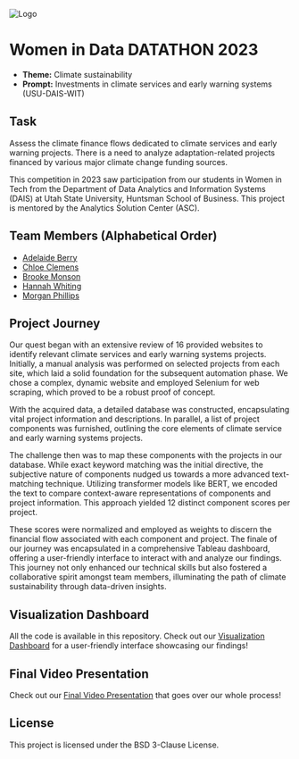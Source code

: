 ![Logo](ASC.png)



# Women in Data DATATHON 2023

- **Theme:** Climate sustainability
- **Prompt:** Investments in climate services and early warning systems (USU-DAIS-WIT)

## Task

Assess the climate finance flows dedicated to climate services and early warning projects. There is a need to analyze adaptation-related projects financed by various major climate change funding sources.

This competition in 2023 saw participation from our students in Women in Tech from the Department of Data Analytics and Information Systems (DAIS) at Utah State University, Huntsman School of Business. This project is mentored by the Analytics Solution Center (ASC).

## Team Members (Alphabetical Order)

- [Adelaide Berry](https://www.linkedin.com/in/adelaideberry/)
- [Chloe Clemens](https://www.linkedin.com/in/chloe-clemens/)
- [Brooke Monson](https://www.linkedin.com/in/brooke-monson-484527122/)
- [Hannah Whiting](https://www.linkedin.com/in/hannah-whiting-/)
- [Morgan Phillips](https://www.linkedin.com/in/morganphillips-/)

## Project Journey

Our quest began with an extensive review of 16 provided websites to identify relevant climate services and early warning systems projects. Initially, a manual analysis was performed on selected projects from each site, which laid a solid foundation for the subsequent automation phase. We chose a complex, dynamic website and employed Selenium for web scraping, which proved to be a robust proof of concept.

With the acquired data, a detailed database was constructed, encapsulating vital project information and descriptions. In parallel, a list of project components was furnished, outlining the core elements of climate service and early warning systems projects.

The challenge then was to map these components with the projects in our database. While exact keyword matching was the initial directive, the subjective nature of components nudged us towards a more advanced text-matching technique. Utilizing transformer models like BERT, we encoded the text to compare context-aware representations of components and project information. This approach yielded 12 distinct component scores per project.

These scores were normalized and employed as weights to discern the financial flow associated with each component and project. The finale of our journey was encapsulated in a comprehensive Tableau dashboard, offering a user-friendly interface to interact with and analyze our findings. This journey not only enhanced our technical skills but also fostered a collaborative spirit amongst team members, illuminating the path of climate sustainability through data-driven insights.


## Visualization Dashboard 
All the code is available in this repository. Check out our [Visualization Dashboard](https://public.tableau.com/shared/83ZPS3JFN?:display_count=n&:origin=viz_share_link) for a user-friendly interface showcasing our findings! 

## Final Video Presentation
Check out our [Final Video Presentation](https://youtu.be/f-nqPYzcPgQ?si=J54CJLCeXtHoL3FM) that goes over our whole process!

## License

This project is licensed under the BSD 3-Clause License.

